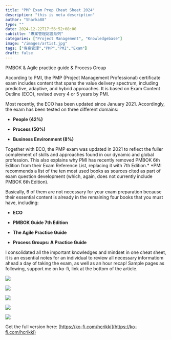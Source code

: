 ```yaml
---
title: "PMP Exam Prep Cheat Sheet 2024"
description: "this is meta description"
author: "Sharka88"
type: ""
date: 2024-12-22T17:56:52+08:00
subtitle: "專案管理認證系列"
categories: ["Project Management", "Knowledgebase"]
image: "/images/artist.jpg"
tags: ["專案管理","PMP","PMI","Exam"]
draft: false
---
```

PMBOK & Agile practice guide & Process Group

According to PMI, the PMP (Project Management Professional) certificate exam includes content that spans the value delivery spectrum, including predictive, adaptive, and hybrid approaches. It is based on Exam Content Outline (ECO), revised every 4 or 5 years by PMI.

Most recently, the ECO has been updated since January 2021. Accordingly, the exam has been tested on three different domains:

* **People (42%)**

* **Process (50%)**

* **Business Environment (8%)**

Together with ECO, the PMP exam was updated in 2021 to reflect the fuller complement of skills and approaches found in our dynamic and global profession. This also explains why PMI has recently removed PMBOK 6th Edition from their Exam Reference List, replacing it with 7th Edition.* *PMI recommends a list of the ten most used books as sources cited as part of exam question development (which, again, does not currently include PMBOK 6th Edition).

Basically, 6 of them are not necessary for your exam preparation because their essential content is already in the remaining four books that you must have, including:

* **ECO**

* **PMBOK Guide 7th Edition**

* **The Agile Practice Guide**

* **Process Groups: A Practice Guide**

I consolidated all the important knowledges and mindset in one cheat sheet, it is an essential notes for an individual to review all necessary informatiom ahead a day of taking the exam, as well as an hour recap! Sample pages as following, support me on ko-fi, link at the bottom of the article.

![](https://cdn-images-1.medium.com/max/2000/1*dBns0Uu1QMRaIJJmNW4f-w.png)

![](https://cdn-images-1.medium.com/max/5100/1*SIow-P_rWPTRFaKbBLpjCw.jpeg)

![](https://cdn-images-1.medium.com/max/5100/1*w9yyf1UCgisluWng-cKiHg.jpeg)

![](https://cdn-images-1.medium.com/max/5100/1*Ev4U5R38ghL0JrqkJtyznw.jpeg)

![](https://cdn-images-1.medium.com/max/5100/1*2OohExfbGhRDOhVpVLl96Q.jpeg)

Get the full version here: [https://ko-fi.com/hcrikki](https://ko-fi.com/hcrikki)

